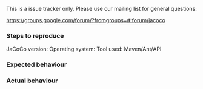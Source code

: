 This is a issue tracker only. Please use our mailing list for general questions: 

https://groups.google.com/forum/?fromgroups=#!forum/jacoco


### Steps to reproduce

JaCoCo version:
Operating system:
Tool used: Maven/Ant/API


### Expected behaviour


### Actual behaviour
